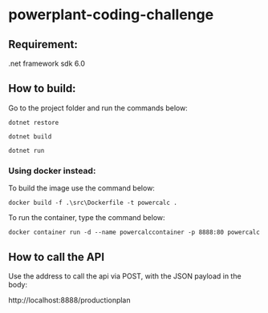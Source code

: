 # powerplant-coding-challenge

## Requirement:
.net framework sdk 6.0

## How to build:
Go to the project folder and run the commands below:

    dotnet restore

    dotnet build

    dotnet run

### Using docker instead:
To build the image use the command below:

    docker build -f .\src\Dockerfile -t powercalc .

To run the container, type the command below:

    docker container run -d --name powercalccontainer -p 8888:80 powercalc

## How to call the API
Use the address to call the api via POST, with the JSON payload in the body:

http://localhost:8888/productionplan



